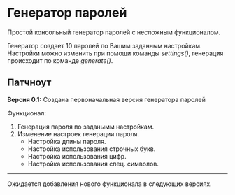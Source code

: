 <h1>Генератор паролей</h1>

Простой консольный генератор паролей с несложным функционалом.

Генератор создает 10 паролей по Вашим заданным настройкам. Настройки можно изменить при помощи команды *settings()*, генерация происходит по команде *generate()*.

**Патчноут**
---
**Версия 0.1:**
Создана первоначальная версия генератора паролей

Функционал:
1. Генерация пароля по заданымм настройкам.
2. Изменение настроек генерации пароля.
   - Настройка длины пароля.
   - Настройка использования строчных букв.
   - Настройка использования цифр.
   - Настройка использования спец. символов.
---

Ожидается добавления нового функционала в следующих версиях.
